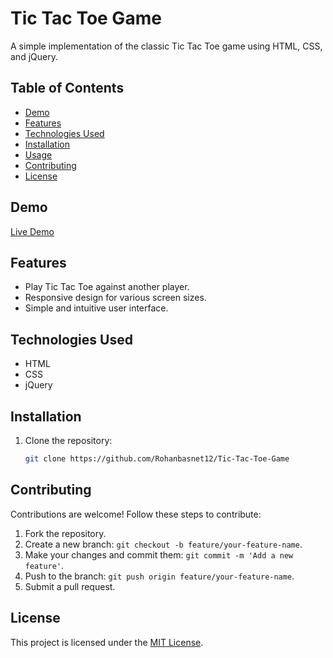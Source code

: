 # Tic Tac Toe Game

A simple implementation of the classic Tic Tac Toe game using HTML, CSS, and jQuery.

## Table of Contents

- [Demo](#demo)
- [Features](#features)
- [Technologies Used](#technologies-used)
- [Installation](#installation)
- [Usage](#usage)
- [Contributing](#contributing)
- [License](#license)

## Demo

[Live Demo](https://rohanbasnet12.github.io/Tic-Tac-Toe-Game/)

## Features

- Play Tic Tac Toe against another player.
- Responsive design for various screen sizes.
- Simple and intuitive user interface.

## Technologies Used

- HTML
- CSS
- jQuery

## Installation

1. Clone the repository:

   ```bash
   git clone https://github.com/Rohanbasnet12/Tic-Tac-Toe-Game


## Contributing

Contributions are welcome! Follow these steps to contribute:

1. Fork the repository.
2. Create a new branch: `git checkout -b feature/your-feature-name`.
3. Make your changes and commit them: `git commit -m 'Add a new feature'`.
4. Push to the branch: `git push origin feature/your-feature-name`.
5. Submit a pull request.

## License

This project is licensed under the [MIT License](LICENSE).

